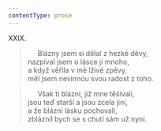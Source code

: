 ```yaml
---
contentType: prose
---
```


XXIX.

>      Blázny jsem si dělal z hezké děvy,  
> nazpíval jsem o lásce jí mnoho,  
> a když věřila v mé lživé zpěvy,  
> měl jsem nevinnou svou radost z toho.

>      Však ti blázni, již mne těšívali,  
> jsou teď starší a jsou zcela jiní,  
> a že blázni lásku pochovali,  
> zbláznil bych se s chutí sám už nyní.
